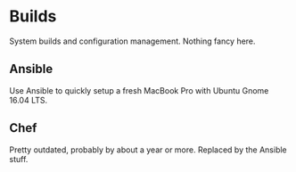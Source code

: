 # Builds

System builds and configuration management. Nothing fancy here.

## Ansible

Use Ansible to quickly setup a fresh MacBook Pro with Ubuntu Gnome 16.04 LTS.

## Chef

Pretty outdated, probably by about a year or more. Replaced by the Ansible stuff.

